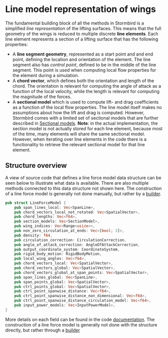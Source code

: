 # Line model representation of wings

The fundamental building block of all the methods in Stormbird is a simplified *line representation* of the lifting surfaces. This means that the full geometry of the wings is reduced to multiple discrete **line elements**. Each line element represents a section of a lifting surface that has the following properties:

- A **line segment geometry**, represented as a start point and and end point, defining the location and orientation of the element. The line segment also has *control point*, defined to be in the middle of the line segment. This point is used when computing local flow properties for the element during a simulation.
- A **chord vector**, which defines both the orientation and length of the chord. The orientation is relevant for computing the angle of attack as a function of the local velocity, while the length is relevant for computing the magnitude of the forces.
- A **sectional model** which is used to compute lift- and drag coefficients as a function of the local flow properties. The line model itself makes no assumptions about how the lift and drag is computed. However, Stormbird comes with a limited set of sectional models that are further described in [Sectional models](/sectional_models/sectional_models_intro.md). **Note**: in the actual implementation, the section model is not actually stored for each line element, because most of the time, many elements will share the same sectional model. However, when iterating over line elements in the code there is a functionality to retrieve the relevant sectional model for that line element.

## Structure overview
A view of source code that defines a line force model data structure can be seen below to illustrate what data is available. There are also multiple methods connected to this data structure not shown here. The construction of a line force model is generally not done manually, but rather by a [builder](./building_line_model.md).

```rust
pub struct LineForceModel {
    pub span_lines_local: Vec<SpanLine>,
    pub chord_vectors_local_not_rotated: Vec<SpatialVector>,
    pub chord_lengths: Vec<f64>,
    pub section_models: Vec<SectionModel>,
    pub wing_indices: Vec<Range<usize>>,
    pub non_zero_circulation_at_ends: Vec<[bool; 2]>,
    pub density: f64,
    pub circulation_correction: CirculationCorrection,
    pub angle_of_attack_correction: AngleOfAttackCorrection,
    pub output_coordinate_system: CoordinateSystem,
    pub rigid_body_motion: RigidBodyMotion,
    pub local_wing_angles: Vec<f64>,
    pub chord_vectors_local: Vec<SpatialVector>,
    pub chord_vectors_global: Vec<SpatialVector>,
    pub chord_vectors_global_at_span_points: Vec<SpatialVector>,
    pub span_lines_global: Vec<SpanLine>,
    pub span_points_global: Vec<SpatialVector>,
    pub ctrl_points_global: Vec<SpatialVector>,
    pub ctrl_point_spanwise_distance: Vec<f64>,
    pub ctrl_point_spanwise_distance_non_dimensional: Vec<f64>,
    pub ctrl_point_spanwise_distance_circulation_model: Vec<f64>,
    pub input_power_models: Vec<InputPowerModel>,
}
```

More details on each field can be found in the code [documentation](https://docs.rs/stormbird/0.6.0/stormbird/). The construction of a line force model is generally not done with the structure directly, but rather through a [builder](/line_model/building_line_model.md)
